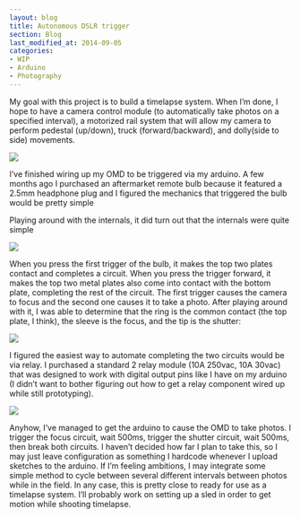 ```yaml
---
layout: blog
title: Autonomous DSLR trigger
section: Blog
last_modified_at: 2014-09-05
categories:
- WIP
- Arduino
- Photography
---
```


My goal with this project is to build a timelapse system.  When I’m done, I hope to have a camera control module (to automatically take photos on a specified interval), a motorized rail system that will allow my camera to perform pedestal (up/down), truck (forward/backward), and dolly(side to side) movements.

<a href="https://i.imgur.com/NObL5AA.jpg"><img class="half" src="https://i.imgur.com/NObL5AA.jpg" /></a>

I’ve finished wiring up my OMD to be triggered via my arduino.  A few months ago I purchased an aftermarket remote bulb because it featured a 2.5mm headphone plug and I figured the mechanics that triggered the bulb would be pretty simple

Playing around with the internals, it did turn out that the internals were quite simple

<a href="https://i.imgur.com/6Kz0lWQ.jpg"><img class="full" src="https://i.imgur.com/6Kz0lWQ.jpg" /></a>

When you press the first trigger of the bulb, it makes the top two plates contact and completes a circuit.  When you press the trigger forward, it makes the top two metal plates also come into contact with the bottom plate, completing the rest of the circuit.  The first trigger causes the camera to focus and the second one causes it to take a photo.  After playing around with it, I was able to determine that the ring is the common contact (the top plate, I think), the sleeve is the focus, and the tip is the shutter:

<a href="https://i.imgur.com/Edijb8i.png"><img class="half" src="https://i.imgur.com/Edijb8i.png" /></a>

I figured the easiest way to automate completing the two circuits would be via relay.  I purchased a standard 2 relay module (10A 250vac, 10A 30vac) that was designed to work with digital output pins like I have on my arduino (I didn’t want to bother figuring out how to get a relay component wired up while still prototyping).

<a href="https://i.imgur.com/fyu48zh.jpg"><img class="half" src="https://i.imgur.com/fyu48zh.jpg" /></a>

Anyhow, I’ve managed to get the arduino to cause the OMD to take photos.  I trigger the focus circuit, wait 500ms, trigger the shutter circuit, wait 500ms, then break both circuits.  I haven’t decided how far I plan to take this, so I may just leave configuration as something I hardcode whenever I upload sketches to the arduino.  If I’m feeling ambitions, I may integrate some simple method to cycle between several different intervals between photos while in the field.  In any case, this is pretty close to ready for use as a timelapse system.  I’ll probably work on setting up a sled in order to get motion while shooting timelapse.
